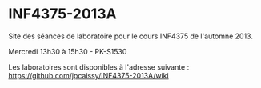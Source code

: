 INF4375-2013A
============

Site des séances de laboratoire pour le cours INF4375 de l'automne 2013.

Mercredi 13h30 à 15h30 - PK-S1530

Les laboratoires sont disponibles à l'adresse suivante : https://github.com/jpcaissy/INF4375-2013A/wiki
